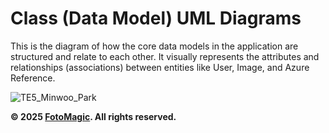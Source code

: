 # Class (Data Model) UML Diagrams

This is the diagram of how the core data models in the application are structured and relate to each other. It visually represents the attributes and relationships (associations) between entities like User, Image, and Azure Reference. 

![TE5_Minwoo_Park](https://github.com/user-attachments/assets/cd1c6cef-9d6c-4edc-9ed8-fbc0265d81c3)

**© 2025 [FotoMagic](https://ambitious-dune-0f7fde21e.6.azurestaticapps.net/). All rights reserved.**

